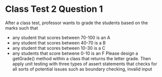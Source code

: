 # Class Test 2 Question 1
After a class test, professor wants to grade the students based on the marks such that
- any student that scores between 70-100 is an A
- any student that scores between 40-70 is a B
- any student that scores between 10-30 is a C
- any students that score betwene 0-10 is an F
Please design a getGrade() method within a class that returns the letter grade. 
Then apply unit testing with three types of assert statements that checks for all sorts
of potential issues such as boundary checking, invalid input
